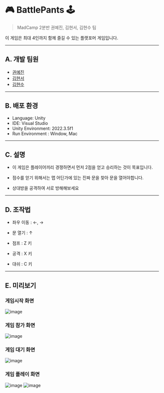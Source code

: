 # 🎮 BattlePants 🕹️
> MadCamp 2분반 권예진, 김현서, 김현수 팀

이 게임은 최대 4인까지 함께 즐길 수 있는 플랫포머 게임입니다.
***

## A. 개발 팀원

* [권예진](https://github.com/dmobtxx19)
* [김현서](https://github.com/kkkhhhsss123)
* [김현수](https://github.com/skykhs3)
***
## B. 배포 환경
* Language: Unity
* IDE: Visual Studio
* Unity Environment: 2022.3.5f1
* Run Environment : Window, Mac
***
## C. 설명

* 이 게임은 플레이어끼리 경쟁하면서 먼저 2점을 얻고 승리하는 것이 목표입니다.

* 점수를 얻기 위해서는 맵 어딘가에 있는 진짜 문을 찾아 문을 열어야합니다.

* 상대방을 공격하여 서로 방해해보세요
***
## D. 조작법
* 좌우 이동 : ←, →

* 문 열기 : ↑

* 점프 : Z 키

* 공격 : X 키

* 대쉬 : C 키
***

## E. 미리보기

### 게임시작 화면
![image](https://github.com/Zammin3/BattlePants/assets/39901387/9c1dcae6-3997-452b-9091-efe3f4dbca0e)

### 게임 참가 화면
![image](https://github.com/Zammin3/BattlePants/assets/39901387/da15ae99-6349-4d4e-9654-1bf25d076125)

### 게임 대기 화면
![image](https://github.com/Zammin3/BattlePants/assets/39901387/9e85abd9-3dc8-4c4b-aea7-d3854aee203e)

### 게임 플레이 화면
![image](https://github.com/Zammin3/BattlePants/assets/39901387/84fd774f-0264-4fcb-8bb4-24938236e892)
![image](https://github.com/Zammin3/BattlePants/assets/39901387/9bf80b3a-5192-4949-9b67-43945e944ff8)



